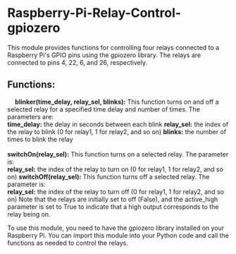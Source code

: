 # Raspberry-Pi-Relay-Control-gpiozero
This module provides functions for controlling four relays connected to a Raspberry Pi's GPIO pins using the gpiozero library. The relays are connected to pins 4, 22, 6, and 26, respectively.

<h2>Functions:</h2>

<b>&emsp; blinker(time_delay, relay_sel, blinks):</b> This function turns on and off a selected relay for a specified time delay and number of times. The parameters are: <br>
<b>time_delay:</b> the delay in seconds between each blink
<b>relay_sel:</b> the index of the relay to blink (0 for relay1, 1 for relay2, and so on)
<b>blinks:</b> the number of times to blink the relay
<br>
<br>
<b>switchOn(relay_sel):</b> This function turns on a selected relay. The parameter is: <br>
<b>relay_sel:</b> the index of the relay to turn on (0 for relay1, 1 for relay2, and so on)
<b>switchOff(relay_sel):</b> This function turns off a selected relay. The parameter is: <br>
<b>relay_sel:</b> the index of the relay to turn off (0 for relay1, 1 for relay2, and so on)
Note that the relays are initially set to off (False), and the active_high parameter is set to True to indicate that a high output corresponds to the relay being on.

To use this module, you need to have the gpiozero library installed on your Raspberry Pi. You can import this module into your Python code and call the functions as needed to control the relays.
